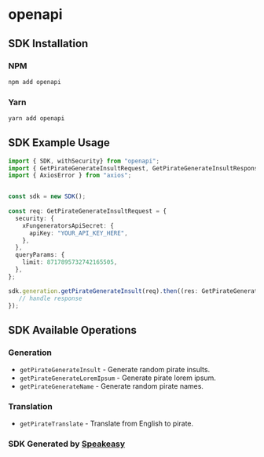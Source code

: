 # openapi

<!-- Start SDK Installation -->
## SDK Installation

### NPM

```bash
npm add openapi
```

### Yarn

```bash
yarn add openapi
```
<!-- End SDK Installation -->

## SDK Example Usage
<!-- Start SDK Example Usage -->
```typescript
import { SDK, withSecurity} from "openapi";
import { GetPirateGenerateInsultRequest, GetPirateGenerateInsultResponse } from "openapi/src/sdk/models/operations";
import { AxiosError } from "axios";


const sdk = new SDK();
    
const req: GetPirateGenerateInsultRequest = {
  security: {
    xFungeneratorsApiSecret: {
      apiKey: "YOUR_API_KEY_HERE",
    },
  },
  queryParams: {
    limit: 8717895732742165505,
  },
};

sdk.generation.getPirateGenerateInsult(req).then((res: GetPirateGenerateInsultResponse | AxiosError) => {
   // handle response
});
```
<!-- End SDK Example Usage -->

<!-- Start SDK Available Operations -->
## SDK Available Operations

### Generation

* `getPirateGenerateInsult` - Generate random pirate insults.
* `getPirateGenerateLoremIpsum` - Generate pirate lorem ipsum.
* `getPirateGenerateName` - Generate random pirate names.

### Translation

* `getPirateTranslate` - Translate from English to pirate.

<!-- End SDK Available Operations -->

### SDK Generated by [Speakeasy](https://docs.speakeasyapi.dev/docs/using-speakeasy/client-sdks)
